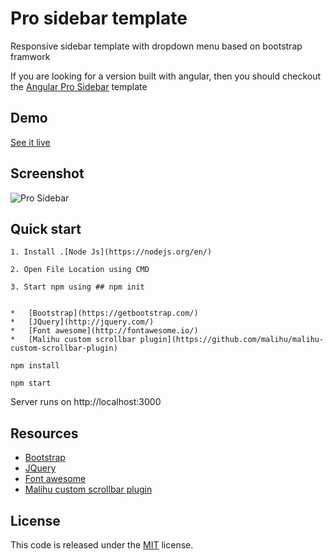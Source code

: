
 # Pro sidebar template

Responsive sidebar template with dropdown menu based on bootstrap framwork

If you are looking for a version built with angular, then you should checkout the [Angular Pro Sidebar](https://github.com/azouaoui-med/angular-pro-sidebar) template

## Demo

[See it live](https://azouaoui-med.github.io/pro-sidebar-template/src)

## Screenshot

![Pro Sidebar](https://user-images.githubusercontent.com/25878302/57788668-c5fb5400-7737-11e9-91b7-7fd02703774c.png)

## Quick start

```
1. Install .[Node Js](https://nodejs.org/en/)

2. Open File Location using CMD 

3. Start npm using ## npm init 


*   [Bootstrap](https://getbootstrap.com/)
*   [JQuery](http://jquery.com/)
*   [Font awesome](http://fontawesome.io/)
*   [Malihu custom scrollbar plugin](https://github.com/malihu/malihu-custom-scrollbar-plugin)

npm install 

npm start
```

 Server runs on http://localhost:3000

## Resources
*   [Bootstrap](https://getbootstrap.com/)
*   [JQuery](http://jquery.com/)
*   [Font awesome](http://fontawesome.io/)
*   [Malihu custom scrollbar plugin](https://github.com/malihu/malihu-custom-scrollbar-plugin)

## License
This code is released under the [MIT](https://github.com/azouaoui-med/pro-sidebar-template/blob/gh-pages/LICENSE) license.

